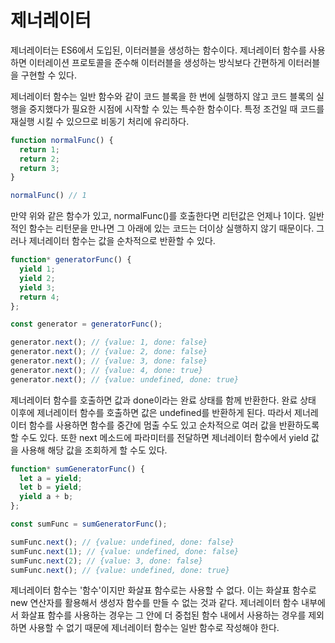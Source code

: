 # 제너레이터

제너레이터는 ES6에서 도입된, 이터러블을 생성하는 함수이다. 제너레이터 함수를 사용하면 이터레이션 프로토콜을 준수해 이터러블을 생성하는 방식보다 간편하게 이터러블을 구현할 수 있다.

제너레이터 함수는 일반 함수와 같이 코드 블록을 한 번에 실행하지 않고 코드 블록의 실행을 중지했다가 필요한 시점에 시작할 수 있는 특수한 함수이다. 특정 조건일 때 코드를 재실행 시킬 수 있으므로 비동기 처리에 유리하다.

```javascript
function normalFunc() {
  return 1;
  return 2;
  return 3;
}

normalFunc() // 1
```

만약 위와 같은 함수가 있고, normalFunc()를 호출한다면 리턴값은 언제나 1이다. 일반적인 함수는 리턴문을 만나면 그 아래에 있는 코드는 더이상 실행하지 않기 때문이다. 그러나 제너레이터 함수는 값을 순차적으로 반환할 수 있다.

```javascript
function* generatorFunc() {
  yield 1;
  yield 2;
  yield 3;
  return 4;
};

const generator = generatorFunc();

generator.next(); // {value: 1, done: false}
generator.next(); // {value: 2, done: false}
generator.next(); // {value: 3, done: false}
generator.next(); // {value: 4, done: true}
generator.next(); // {value: undefined, done: true}
```

제너레이터 함수를 호출하면 값과 done이라는 완료 상태를 함께 반환한다. 완료 상태 이후에 제너레이터 함수를 호출하면 값은 undefined를 반환하게 된다. 따라서 제너레이터 함수를 사용하면 함수를 중간에 멈출 수도 있고 순차적으로 여러 값을 반환하도록 할 수도 있다. 또한 next 메소드에 파라미터를 전달하면 제너레이터 함수에서 yield 값을 사용해 해당 값을 조회하게 할 수도 있다.

```javascript
function* sumGeneratorFunc() {
  let a = yield;
  let b = yield;
  yield a + b;
};

const sumFunc = sumGeneratorFunc();

sumFunc.next(); // {value: undefined, done: false}
sumFunc.next(1); // {value: undefined, done: false}
sumFunc.next(2); // {value: 3, done: false}
sumFunc.next(); // {value: undefined, done: true}
```

제너레이터 함수는 '함수'이지만 화살표 함수로는 사용할 수 없다. 이는 화살표 함수로 new 연산자를 활용해서 생성자 함수를 만들 수 없는 것과 같다. 제너레이터 함수 내부에서 화살표 함수를 사용하는 경우는 그 안에 더 중첩된 함수 내에서 사용하는 경우를 제외하면 사용할 수 없기 때문에 제너레이터 함수는 일반 함수로 작성해야 한다.